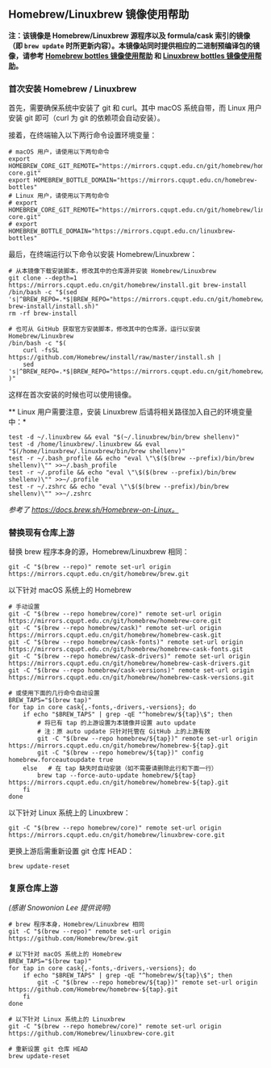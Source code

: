 ## Homebrew/Linuxbrew 镜像使用帮助

**注：该镜像是 Homebrew/Linuxbrew 源程序以及 formula/cask 索引的镜像（即 `brew update` 时所更新内容）。本镜像站同时提供相应的二进制预编译包的镜像，请参考 [Homebrew bottles 镜像使用帮助](https://mirrors.cqupt.edu.cn/help/homebrew-bottles/) 和 [Linuxbrew bottles 镜像使用帮助](https://mirrors.cqupt.edu.cn/help/linuxbrew-bottles/)。**

### 首次安装 Homebrew / Linuxbrew

首先，需要确保系统中安装了 git 和 curl。其中 macOS 系统自带，而 Linux 用户安装 git 即可（curl 为 git 的依赖项会自动安装）。

接着，在终端输入以下两行命令设置环境变量：

```
# macOS 用户，请使用以下两句命令
export HOMEBREW_CORE_GIT_REMOTE="https://mirrors.cqupt.edu.cn/git/homebrew/homebrew-core.git"
export HOMEBREW_BOTTLE_DOMAIN="https://mirrors.cqupt.edu.cn/homebrew-bottles"
# Linux 用户，请使用以下两句命令
# export HOMEBREW_CORE_GIT_REMOTE="https://mirrors.cqupt.edu.cn/git/homebrew/linuxbrew-core.git"
# export HOMEBREW_BOTTLE_DOMAIN="https://mirrors.cqupt.edu.cn/linuxbrew-bottles"
```

最后，在终端运行以下命令以安装 Homebrew/Linuxbrew：

```
# 从本镜像下载安装脚本，修改其中的仓库源并安装 Homebrew/Linuxbrew
git clone --depth=1 https://mirrors.cqupt.edu.cn/git/homebrew/install.git brew-install
/bin/bash -c "$(sed 's|^BREW_REPO=.*$|BREW_REPO="https://mirrors.cqupt.edu.cn/git/homebrew/brew.git"|g' brew-install/install.sh)"
rm -rf brew-install

# 也可从 GitHub 获取官方安装脚本，修改其中的仓库源，运行以安装 Homebrew/Linuxbrew
/bin/bash -c "$(
    curl -fsSL https://github.com/Homebrew/install/raw/master/install.sh |
    sed 's|^BREW_REPO=.*$|BREW_REPO="https://mirrors.cqupt.edu.cn/git/homebrew/brew.git"|g'
)"
```

这样在首次安装的时候也可以使用镜像。

** Linux 用户需要注意，安装 Linuxbrew 后请将相关路径加入自己的环境变量中：*

```
test -d ~/.linuxbrew && eval "$(~/.linuxbrew/bin/brew shellenv)"
test -d /home/linuxbrew/.linuxbrew && eval "$(/home/linuxbrew/.linuxbrew/bin/brew shellenv)"
test -r ~/.bash_profile && echo "eval \"\$($(brew --prefix)/bin/brew shellenv)\"" >>~/.bash_profile
test -r ~/.profile && echo "eval \"\$($(brew --prefix)/bin/brew shellenv)\"" >>~/.profile
test -r ~/.zshrc && echo "eval \"\$($(brew --prefix)/bin/brew shellenv)\"" >>~/.zshrc
```

*参考了 https://docs.brew.sh/Homebrew-on-Linux。*

### 替换现有仓库上游

替换 brew 程序本身的源，Homebrew/Linuxbrew 相同：

```
git -C "$(brew --repo)" remote set-url origin https://mirrors.cqupt.edu.cn/git/homebrew/brew.git
```

以下针对 macOS 系统上的 Homebrew

```
# 手动设置
git -C "$(brew --repo homebrew/core)" remote set-url origin https://mirrors.cqupt.edu.cn/git/homebrew/homebrew-core.git
git -C "$(brew --repo homebrew/cask)" remote set-url origin https://mirrors.cqupt.edu.cn/git/homebrew/homebrew-cask.git
git -C "$(brew --repo homebrew/cask-fonts)" remote set-url origin https://mirrors.cqupt.edu.cn/git/homebrew/homebrew-cask-fonts.git
git -C "$(brew --repo homebrew/cask-drivers)" remote set-url origin https://mirrors.cqupt.edu.cn/git/homebrew/homebrew-cask-drivers.git
git -C "$(brew --repo homebrew/cask-versions)" remote set-url origin https://mirrors.cqupt.edu.cn/git/homebrew/homebrew-cask-versions.git

# 或使用下面的几行命令自动设置
BREW_TAPS="$(brew tap)"
for tap in core cask{,-fonts,-drivers,-versions}; do
    if echo "$BREW_TAPS" | grep -qE "^homebrew/${tap}\$"; then
        # 将已有 tap 的上游设置为本镜像并设置 auto update
        # 注：原 auto update 只针对托管在 GitHub 上的上游有效
        git -C "$(brew --repo homebrew/${tap})" remote set-url origin https://mirrors.cqupt.edu.cn/git/homebrew/homebrew-${tap}.git
        git -C "$(brew --repo homebrew/${tap})" config homebrew.forceautoupdate true
    else   # 在 tap 缺失时自动安装（如不需要请删除此行和下面一行）
        brew tap --force-auto-update homebrew/${tap} https://mirrors.cqupt.edu.cn/git/homebrew/homebrew-${tap}.git
    fi
done
```

以下针对 Linux 系统上的 Linuxbrew：

```
git -C "$(brew --repo homebrew/core)" remote set-url origin https://mirrors.cqupt.edu.cn/git/homebrew/linuxbrew-core.git
```

更换上游后需重新设置 git 仓库 HEAD：

```
brew update-reset
```

### 复原仓库上游

*(感谢 Snowonion Lee 提供说明)*

```
# brew 程序本身，Homebrew/Linuxbrew 相同
git -C "$(brew --repo)" remote set-url origin https://github.com/Homebrew/brew.git

# 以下针对 macOS 系统上的 Homebrew
BREW_TAPS="$(brew tap)"
for tap in core cask{,-fonts,-drivers,-versions}; do
    if echo "$BREW_TAPS" | grep -qE "^homebrew/${tap}\$"; then
        git -C "$(brew --repo homebrew/${tap})" remote set-url origin https://github.com/Homebrew/homebrew-${tap}.git
    fi
done

# 以下针对 Linux 系统上的 Linuxbrew
git -C "$(brew --repo homebrew/core)" remote set-url origin https://github.com/Homebrew/linuxbrew-core.git

# 重新设置 git 仓库 HEAD
brew update-reset
```
